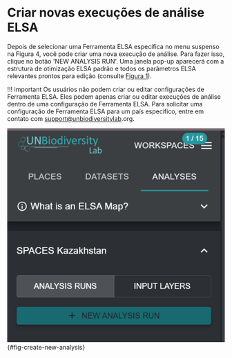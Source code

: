 # Criar novas execuções de análise ELSA

Depois de selecionar uma Ferramenta ELSA específica no menu suspenso na Figura 4, você pode criar uma nova execução de análise. Para fazer isso, clique no botão 'NEW ANALYSIS RUN'. Uma janela pop-up aparecerá com a estrutura de otimização ELSA padrão e todos os parâmetros ELSA relevantes prontos para edição (consulte [Figura 1](#fig-create-new-analysis)).

!!! important
    Os usuários não podem criar ou editar configurações de Ferramenta ELSA. Eles podem apenas criar ou editar execuções de análise dentro de uma configuração de Ferramenta ELSA. Para solicitar uma configuração de Ferramenta ELSA para um país específico, entre em contato com <support@unbiodiversitylab>.org.

![Criar uma nova execução de análise](images/image006.png){#fig-create-new-analysis}
